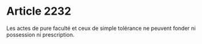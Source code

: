 # Article 2232

Les actes de pure faculté et ceux de simple tolérance ne peuvent fonder ni possession ni prescription.
